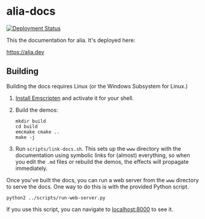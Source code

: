 alia-docs
=========

[![Deployment Status](https://github.com/tmadden/alia-docs/workflows/Deployment/badge.svg)](https://github.com/tmadden/alia-docs/actions)

This the documentation for alia. It's deployed here:

https://alia.dev

Building
--------

Building the docs requires Linux (or the Windows Subsystem for Linux.)

1. [Install Emscripten](
   https://emscripten.org/docs/getting_started/downloads.html) and activate it
   for your shell.

1. Build the demos:
   ```shell
   mkdir build
   cd build
   emcmake cmake ..
   make -j
   ```

1. Run `scripts/link-docs.sh`. This sets up the `www` directory with the
   documentation using symbolic links for (almost) everything, so when you edit
   the `.md` files or rebuild the demos, the effects will propagate
   immediately.

Once you've built the docs, you can run a web server from the `www` directory
to serve the docs. One way to do this is with the provided Python script.
```shell
python2 ../scripts/run-web-server.py
```

If you use this script, you can navigate to
[localhost:8000](http://localhost:8000) to see it.
